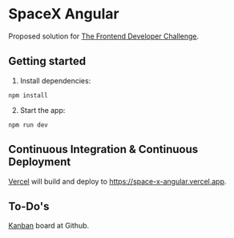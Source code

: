 # SpaceX Angular

Proposed solution for [The Frontend Developer Challenge](https://github.com/knutvalen/coding-challenge-web).

## Getting started

1. Install dependencies:

```shell
npm install
```

2. Start the app:

```shell
npm run dev
```

## Continuous Integration & Continuous Deployment

[Vercel](https://vercel.com/knutvalens-projects/space-x-angular) will build and deploy to https://space-x-angular.vercel.app.

## To-Do's

[Kanban](https://github.com/users/knutvalen/projects/1) board at Github.
